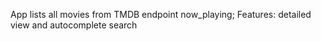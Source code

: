 App lists all movies from TMDB endpoint now_playing; 
Features: detailed view and autocomplete search
